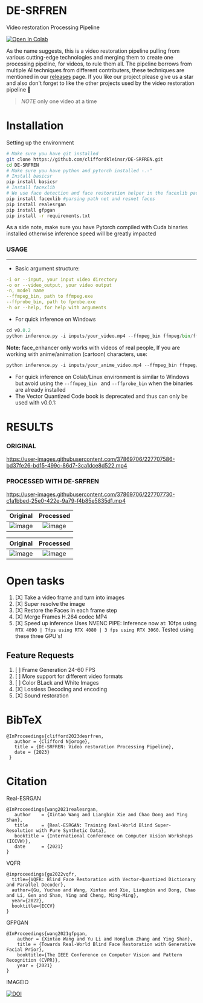 # DE-SRFREN
Video restoration Processing Pipeline

[![Open In Colab](https://colab.research.google.com/assets/colab-badge.svg)](https://colab.research.google.com/drive/11m6d16yPfaqauhxKTitb6mBmc4zM3KYS?usp=sharing])

As the name suggests, this is a video restoration pipeline pulling from various cutting-edge technologies and merging them to create one processing pipeline, for videos, to rule them all. The pipeline borrows from multiple  AI techniques from different contributers, these techniques are mentioned in our [releases](https://github.com/cliffordkleinsr/DE-SRFREN/releases) page.
If you like our project please give us a star and also don't forget to like the other projects used by the video restoration pipeline :cowboy_hat_face:

> *NOTE* only one video at a time

# Installation
Setting up the environment
```bash
# Make sure you have git installed
git clone https://github.com/cliffordkleinsr/DE-SRFREN.git
cd DE-SRFREN
# Make sure you have python and pytorch installed -.-"
# Install basicsr 
pip install basicsr 
# Install facexlib 
# We use face detection and face restoration helper in the facexlib package
pip install facexlib #parsing path net and resnet faces
pip install realesrgan  
pip install gfpgan
pip install -r requirements.txt
```
As a side note, make sure you have Pytorch compiled with Cuda binaries installed otherwise inference speed will be greatly impacted

### USAGE
----
- Basic argument structure:
```yaml
-i or --input, your input video directory
-o or --video_output, your video output
-n, model name
--ffmpeg_bin, path to ffmpeg.exe
--ffprobe_bin, path to fprobe.exe
-h or --help, for help with arguments
```

- For quick inference on Windows
```py
cd v0.0.2
python inference.py -i inputs/your_video.mp4 --ffmpeg_bin ffmpeg/bin/ffmpeg.exe --ffprobe_bin ffmpeg/bin/ffprobe.exe --face_enhance --suffix outx2 
```
**Note:** face_enhancer only works with videos of real people, If you are working with anime/animation (cartoon) characters, use:
```py
python inference.py -i inputs/your_anime_video.mp4 --ffmpeg_bin ffmpeg/bin/ffmpeg.exe --ffprobe_bin ffmpeg/bin/ffprobe.exe -n realesr-animevideov3 --suffix outx2
````
- For quick inference on Colab/Linux environment is similar to Windows but avoid using the `--ffmpeg_bin ` and `--ffprobe_bin` when the  binaries are already installed
- The Vector Quantized Code book is deprecated and  thus can only be used with v0.0.1:



# RESULTS
### ORIGINAL
https://user-images.githubusercontent.com/37869706/227707586-bd37fe26-bd15-499c-86d7-3ca1dce8d522.mp4 

### PROCESSED WITH DE-SRFREN
https://user-images.githubusercontent.com/37869706/227707730-c1a1bbed-25e0-422e-9a79-f4b85e5835d1.mp4

Original            |  Processed
:-------------------------:|:-------------------------:
![image](https://user-images.githubusercontent.com/37869706/228237407-5a06754b-c01d-4b6d-afb6-b7042f3f1678.png) | ![image](https://user-images.githubusercontent.com/37869706/228237129-726bf3a4-d5b8-4835-8333-449e1d759749.png)

Original            |  Processed
:-------------------------:|:-------------------------:
![image](https://user-images.githubusercontent.com/37869706/228238158-b5a271c3-b3b9-42d9-b14f-d2b28e2ab313.png) | ![image](https://user-images.githubusercontent.com/37869706/228238188-e074f4d9-848a-4caf-8b49-3ae04458818c.png)



# Open tasks
1. [X] Take a video frame and turn into images
2. [X] Super resolve the image
3. [X] Restore the Faces in each frame step
4. [X] Merge Frames H.264 codec MP4
5. [X] Speed up inference Uses NVENC PIPE: Inference now at: 10fps using `RTX 4090 | 7fps using RTX 4080 | 3 fps using RTX 3060`. Tested using these three GPU's!

Feature Requests
-------------
1. [ ] Frame Generation 24-60 FPS
2. [ ] More support for different video formats
2. [ ] Color BLack and White Images
3. [X] Lossless Decoding and encoding
4. [X] Sound restoration 

 
 # BibTeX
 ```
 @InProceedings{clifford2023desrfren,
    author = {Clifford Njoroge},
    title = {DE-SRFREN: Video restoration Processing Pipeline},
    date = {2023}
  }
  ```
 # Citation
 Real-ESRGAN
 ```
 @InProceedings{wang2021realesrgan,
    author    = {Xintao Wang and Liangbin Xie and Chao Dong and Ying Shan},
    title     = {Real-ESRGAN: Training Real-World Blind Super-Resolution with Pure Synthetic Data},
    booktitle = {International Conference on Computer Vision Workshops (ICCVW)},
    date      = {2021}
}
```
VQFR
```
@inproceedings{gu2022vqfr,
  title={VQFR: Blind Face Restoration with Vector-Quantized Dictionary and Parallel Decoder},
  author={Gu, Yuchao and Wang, Xintao and Xie, Liangbin and Dong, Chao and Li, Gen and Shan, Ying and Cheng, Ming-Ming},
  year={2022},
  booktitle={ECCV}
}
```
GFPGAN
```
@InProceedings{wang2021gfpgan,
    author = {Xintao Wang and Yu Li and Honglun Zhang and Ying Shan},
    title = {Towards Real-World Blind Face Restoration with Generative Facial Prior},
    booktitle={The IEEE Conference on Computer Vision and Pattern Recognition (CVPR)},
    year = {2021}
}
```
IMAGEIO

[![DOI](https://zenodo.org/badge/DOI/10.5281/zenodo.7751274.svg)](https://doi.org/10.5281/zenodo.7751274)
